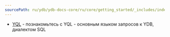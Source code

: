 ```yaml
---
sourcePath: ru/ydb/ydb-docs-core/ru/core/getting_started/_includes/index/yql.md
---
```

- [YQL](../../yql.md) - познакомьтесь с YQL - основным языком запросов к YDB, диалектом SQL